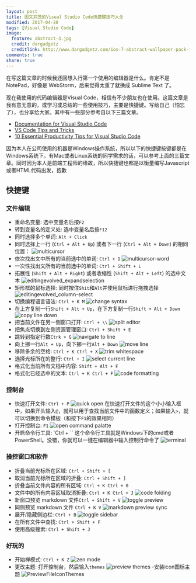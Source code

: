 ```yaml
---
layout: post
title: 图文并茂的Visual Studio Code快捷键技巧大全
modified: 2017-04-20
tags: [Visual Studio Code]
image:
  feature: abstract-3.jpg
  credit: dargadgetz
  creditlink: http://www.dargadgetz.com/ios-7-abstract-wallpaper-pack-for-iphone-5-and-ipod-touch-retina/
comments: true
share: true
---
```



在写这篇文章的时候我还回想入行第一个使用的编辑器是什么。肯定不是 NotePad，好像是 WebStorm，后来觉得太重了就换成 Sublime Text 了。

现在我使用的代码编辑器是Visual Code，相信有不少朋友也在使用。这篇文章是我有意无意的，或学习或总结的一些使用技巧，主要是快捷键。写给自己（怕忘了），也分享给大家。其中有一些部分参考自以下三篇文章。

- [Documentation for Visual Studio Code](https://code.visualstudio.com/docs)
- [VS Code Tips and Tricks](https://github.com/Microsoft/vscode-tips-and-tricks)
- [10 Essential Productivity Tips for Visual Studio Code](http://www.makeuseof.com/tag/10-essential-productivity-tips-visual-studio-code/)

因为本人在公司使用的机器是Windows操作系统，所以以下的快捷键按键都是在Windows系统下。有Mac或者Linux系统的同学需求的话，可以参考上面的三篇文章。同时因为本人是前端工程师的缘故，所以快捷键也都是以衡量编写Javascript或者HTML代码出发，抱歉

## 快捷键

### 文件编辑

- 重命名变量: 选中变量名后按`F2`
- 转到变量名的定义处: 选中变量名后按`F12`
- 同时选择多个单词: `Alt + Click`
- 同时选择上一行 (`Ctrl + Alt + Up`) 或者下一行 (`Ctrl + Alt + Down`) 的相同位置：
![multicursor](../images/vsc-tips/editingevolved_multicursor.gif)
- 依次找出文中所有的当前选中的单词: `Ctrl + D`
![multicursor-word](../images/vsc-tips/editingevolved_multicursor-word.gif)
- 一次性找出文所有的当前选中的单词: `Ctrl + Shift + L`
- 拓展性 (`Shift + Alt + Right`) 或者收缩性 (`Shift + Alt + Left`) 的选中文本
![editingevolved_expandselection](../images/vsc-tips/editingevolved_expandselection.gif)
- 矩形框的鼠标选择: 同时按住`Shit`和`Alt`并使用鼠标进行拖拽选择
![editingevolved_column-select](../images/vsc-tips/editingevolved_column-select.gif)
- 切换编程语言语法: `Ctrl + K M`
![change syntax](../images/vsc-tips/change_syntax.gif)
- 在上方复制一行`Shift + Alt + Up`，在下方复制一行`Shift + Alt + Down`
![copy line down](../images/vsc-tips/copy_line_down.gif)
- 把当前文件在另一侧窗口打开: `Ctrl + \\`
![split editor](../images/vsc-tips/split_editor.gif)
- 把焦点切换到左侧资源管理窗口: `Ctrl + Shift + E`
- 跳转到指定行数`Ctrk + G`
![navigate to line](../images/vsc-tips/navigate_to_line.gif)
- 向上挪一行`Alt + Up`，向下挪一行`Alt + Down`
![move line](../images/vsc-tips/move_line.gif)
- 移除多余的空格: `Ctrl + K Ctrl + X`
![trim whitespace](../images/vsc-tips/trim_whitespace.gif)
- 选择光标所在的整行: `Ctrl + I`
![select current line](../images/vsc-tips/select_current_line.gif)
- 格式化当前所有文档中内容: `Shift + Alt + F`
- 格式化已经选中的文本: `Ctrl + K Ctrl + F`
![code formatting](../images/vsc-tips/code_formatting.gif)

### 控制台

- 快速打开文件: `Ctrl + P`
![quick open](../images/vsc-tips/QuickOpen.gif)
在快速打开文件的这个小小输入框中，如果开头输入`@`，就可以用于查找当前文件中的函数定义；如果输入`>`，就可以切换到命令模板（和按下`F1`的效果相同）
- 打开控制台: `F1`
![open command palatte](../images/vsc-tips/OpenCommandPalatte.gif)
- 开启命令行工具: `Ctrl + \``
这个命令行工具就是Windows下的cmd或者PowerShell。没错，你就可以一键在编辑器中输入控制行命令了
![terminal](../images/vsc-tips/terminal.png)


### 操控窗口和软件

- 折叠当前光标所在区域: `Ctrl + Shift + [`
- 取消当前光标所在区域的折叠: `Ctrl + Shift + ]`
- 折叠当前文件内容的所有区域: `Ctrl + K Ctrl + 0`
- 文件中的所有内容区域取消折叠: `Ctrl + K Ctrl + J`
![code folding](../images/vsc-tips/code_folding.gif)
- 新窗口预览 markdown 文件`Ctrl + Shift + V`
![toggle preview](../images/vsc-tips/toggle_preview.gif)
- 同侧预览 markdown 文件 `Ctrl + K V`
![markdown preview sync](../images/vsc-tips/markdown-preview-sync.gif)
- 展开/隐藏侧边栏: `Ctrl + B`
![toggle sidebar](../images/vsc-tips/toggle_side_bar.gif)
- 在所有文件中查找: `Ctrl + Shift + F`
- 使用高级搜索: `Ctrl + Shift + J`

### 好玩的

- 开始禅模式: `Ctrl + K Z`
![zen mode](../images/vsc-tips/zen_mode.gif)
- 更改主题: 打开控制台，然后输入`themes`
![preview themes](../images/vsc-tips/PreviewThemes.gif)
-安装icon图标主题
![PreviewFileIconThemes](../images/vsc-tips/PreviewFileIconThemes.gif)

